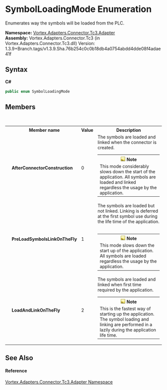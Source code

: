 # SymbolLoadingMode Enumeration
 

Enumerates way the symbols will be loaded from the PLC.

**Namespace:**&nbsp;<a href="N_Vortex_Adapters_Connector_Tc3_Adapter.md">Vortex.Adapters.Connector.Tc3.Adapter</a><br />**Assembly:**&nbsp;Vortex.Adapters.Connector.Tc3 (in Vortex.Adapters.Connector.Tc3.dll) Version: 1.3.9+Branch.tags/v1.3.9.Sha.76b254c0c0b18db4a0754abdd4dde08f4adae41f

## Syntax

**C#**<br />
``` C#
public enum SymbolLoadingMode
```


## Members
&nbsp;<table><tr><th></th><th>Member name</th><th>Value</th><th>Description</th></tr><tr><td /><td target="F:Vortex.Adapters.Connector.Tc3.Adapter.SymbolLoadingMode.AfterConnectorConstruction">**AfterConnectorConstruction**</td><td>0</td><td>The symbols are loaded and linked when the connector is created.
&nbsp;<table><tr><th>![Note](media/AlertNote.png) Note</th></tr><tr><td>This mode considerably slows down the start of the application. All symbols are loaded and linked regardless the usage by the application.</td></tr></table></td></tr><tr><td /><td target="F:Vortex.Adapters.Connector.Tc3.Adapter.SymbolLoadingMode.PreLoadSymbolsLinkOnTheFly">**PreLoadSymbolsLinkOnTheFly**</td><td>1</td><td>The symbols are loaded but not linked. Linking is deferred at the first symbol use during the life time of the application.
&nbsp;<table><tr><th>![Note](media/AlertNote.png) Note</th></tr><tr><td>This mode slows down the start up of the application. All symbols are loaded regardless the usage by the application.</td></tr></table></td></tr><tr><td /><td target="F:Vortex.Adapters.Connector.Tc3.Adapter.SymbolLoadingMode.LoadAndLinkOnTheFly">**LoadAndLinkOnTheFly**</td><td>2</td><td>The symbols are loaded and linked when first time required by the application.
&nbsp;<table><tr><th>![Note](media/AlertNote.png) Note</th></tr><tr><td>This is the fastest way of starting up the application. The symbol loading and linking are performed in a lazily during the application life time.</td></tr></table></td></tr></table>

## See Also


#### Reference
<a href="N_Vortex_Adapters_Connector_Tc3_Adapter.md">Vortex.Adapters.Connector.Tc3.Adapter Namespace</a><br />